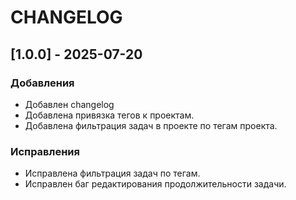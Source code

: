 # CHANGELOG  

## [1.0.0] - 2025-07-20  
### Добавления  
- Добавлен changelog
- Добавлена привязка тегов к проектам.
- Добавлена фильтрация задач в проекте по тегам проекта.  

### Исправления  
- Исправлена фильтрация задач по тегам.
- Исправлен баг редактирования продолжительности задачи.